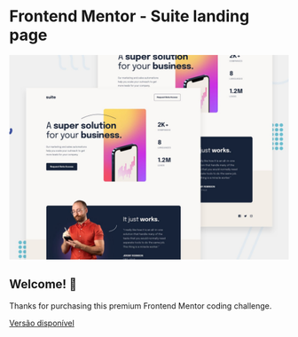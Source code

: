 # Frontend Mentor - Suite landing page

![Design preview for the Suite landing page coding challenge](./preview.jpg)

## Welcome! 👋

Thanks for purchasing this premium Frontend Mentor coding challenge.

[Versão disponível]([https://www.frontendmentor.io](https://fabianajmge.github.io/suite-landing-page/)https://fabianajmge.github.io/suite-landing-page/) 
